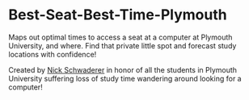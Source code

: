 # Best-Seat-Best-Time-Plymouth
Maps out optimal times to access a seat at a computer at Plymouth University, and where. Find that private little spot and forecast study locations with confidence!

Created by [Nick Schwaderer](https://github.com/schwad) in honor of all the students in Plymouth University suffering loss of study time wandering around looking for a computer!
